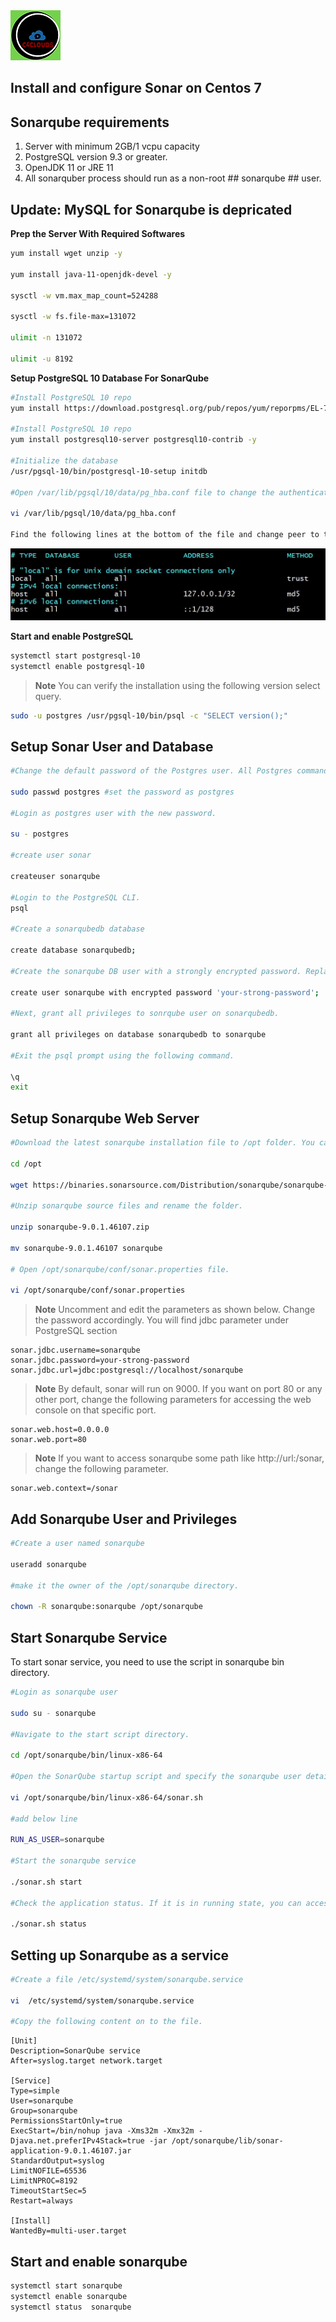 <img src="../images/c4logo.png">


## Install and configure Sonar on Centos 7



## Sonarqube requirements
1. Server with minimum 2GB/1 vcpu capacity
2. PostgreSQL version 9.3 or greater.
3. OpenJDK 11 or JRE 11
4. All sonarquber process should run as a non-root ## sonarqube ## user.

## Update: MySQL for Sonarqube is depricated


**Prep the Server With Required Softwares**
```bash
yum install wget unzip -y

yum install java-11-openjdk-devel -y

sysctl -w vm.max_map_count=524288

sysctl -w fs.file-max=131072

ulimit -n 131072

ulimit -u 8192

```

**Setup PostgreSQL 10 Database For SonarQube**
```bash
#Install PostgreSQL 10 repo
yum install https://download.postgresql.org/pub/repos/yum/reporpms/EL-7-x86_64/pgdg-redhat-repo-latest.noarch.rpm -y

#Install PostgreSQL 10 repo
yum install postgresql10-server postgresql10-contrib -y

#Initialize the database
/usr/pgsql-10/bin/postgresql-10-setup initdb

#Open /var/lib/pgsql/10/data/pg_hba.conf file to change the authentication to md5.

vi /var/lib/pgsql/10/data/pg_hba.conf

Find the following lines at the bottom of the file and change peer to trust and idnet to md5
```
<img src="../images/peer-to-trust.JPG">

**Start and enable PostgreSQL**
```bash
systemctl start postgresql-10
systemctl enable postgresql-10
```
>**Note** You can verify the installation using the following version select query.
```bash
sudo -u postgres /usr/pgsql-10/bin/psql -c "SELECT version();"
```

## Setup Sonar User and Database
```bash
#Change the default password of the Postgres user. All Postgres commands have to be executed from this user.

sudo passwd postgres #set the password as postgres

#Login as postgres user with the new password.

su - postgres

#create user sonar

createuser sonarqube

#Login to the PostgreSQL CLI.
psql

#Create a sonarqubedb database

create database sonarqubedb;

#Create the sonarqube DB user with a strongly encrypted password. Replace your-strong-password with a strong password.

create user sonarqube with encrypted password 'your-strong-password'; 

#Next, grant all privileges to sonrqube user on sonarqubedb.

grant all privileges on database sonarqubedb to sonarqube

#Exit the psql prompt using the following command.

\q
exit
```

## Setup Sonarqube Web Server
```bash
#Download the latest sonarqube installation file to /opt folder. You can get the latest download link from here. http://www.sonarqube.org/downloads/

cd /opt

wget https://binaries.sonarsource.com/Distribution/sonarqube/sonarqube-9.0.1.46107.zip

#Unzip sonarqube source files and rename the folder.

unzip sonarqube-9.0.1.46107.zip

mv sonarqube-9.0.1.46107 sonarqube

# Open /opt/sonarqube/conf/sonar.properties file.

vi /opt/sonarqube/conf/sonar.properties

```
>**Note** Uncomment and edit the parameters as shown below. Change the password accordingly. 
You will find jdbc parameter under PostgreSQL section

```text
sonar.jdbc.username=sonarqube                                 
sonar.jdbc.password=your-strong-password
sonar.jdbc.url=jdbc:postgresql://localhost/sonarqube
```

>**Note** By default, sonar will run on 9000. If you want on port 80 or any other port, change the following parameters for accessing the web console on that specific port.

```
sonar.web.host=0.0.0.0
sonar.web.port=80
```
>**Note** If you want to access sonarqube some path like http://url:/sonar, change the following parameter.

```
sonar.web.context=/sonar
```

## Add Sonarqube User and Privileges

```bash
#Create a user named sonarqube

useradd sonarqube

#make it the owner of the /opt/sonarqube directory.

chown -R sonarqube:sonarqube /opt/sonarqube
```

## Start Sonarqube Service
To start sonar service, you need to use the script in sonarqube bin directory.

```bash
#Login as sonarqube user

sudo su - sonarqube

#Navigate to the start script directory.

cd /opt/sonarqube/bin/linux-x86-64

#Open the SonarQube startup script and specify the sonarqube user details.

vi /opt/sonarqube/bin/linux-x86-64/sonar.sh

#add below line

RUN_AS_USER=sonarqube

#Start the sonarqube service

./sonar.sh start

#Check the application status. If it is in running state, you can access the sonarqube dashboard using the DNS name or Ip address of your server:9000/sonar

./sonar.sh status
```

## Setting up Sonarqube as a service

```bash
#Create a file /etc/systemd/system/sonarqube.service

vi  /etc/systemd/system/sonarqube.service

#Copy the following content on to the file.
```
```text
[Unit]
Description=SonarQube service
After=syslog.target network.target

[Service]
Type=simple
User=sonarqube
Group=sonarqube
PermissionsStartOnly=true
ExecStart=/bin/nohup java -Xms32m -Xmx32m -Djava.net.preferIPv4Stack=true -jar /opt/sonarqube/lib/sonar-application-9.0.1.46107.jar
StandardOutput=syslog
LimitNOFILE=65536
LimitNPROC=8192
TimeoutStartSec=5
Restart=always

[Install]
WantedBy=multi-user.target
```
## Start and enable sonarqube
```bash
systemctl start sonarqube
systemctl enable sonarqube
systemctl status  sonarqube
```










